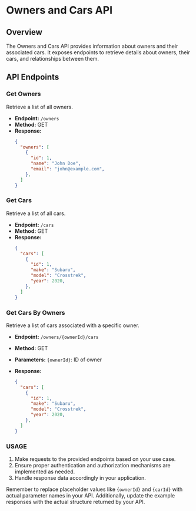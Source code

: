 # Owners and Cars API

## Overview

The Owners and Cars API provides information about owners and their associated cars. It exposes endpoints to retrieve details about owners, their cars, and relationships between them.

## API Endpoints

### Get Owners

Retrieve a list of all owners.

- **Endpoint:** `/owners`
- **Method:** GET
- **Response:**
  ```json
  {
    "owners": [
      {
        "id": 1,
        "name": "John Doe",
        "email": "john@example.com",
      },
    ]
  }
### Get Cars

Retrieve a list of all cars.

- **Endpoint:** `/cars`
- **Method:** GET
- **Response:**
  ```json
  {
    "cars": [
      {
        "id": 1,
        "make": "Subaru",
        "model": "Crosstrek",
        "year": 2020,
      },
    ]
  }
### Get Cars By Owners

Retrieve a list of cars associated with a specific owner.

- **Endpoint:** `/owners/{ownerId}/cars`
- **Method:** GET
- **Parameters:** `{ownerId}`: ID of owner

- **Response:**
  ```json
  {
    "cars": [
      {
        "id": 1,
        "make": "Subaru",
        "model": "Crosstrek",
        "year": 2020,
      },
    ]
  }

### USAGE
1. Make requests to the provided endpoints based on your use case.
2. Ensure proper authentication and authorization mechanisms are implemented as needed.
3. Handle response data accordingly in your application.

Remember to replace placeholder values like `{ownerId}` and `{carId}` with actual parameter names in your API. Additionally, update the example responses with the actual structure returned by your API.
